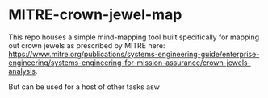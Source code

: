 # MITRE-crown-jewel-map
This repo houses a simple mind-mapping tool built specifically for mapping out crown jewels as prescribed by MITRE here: 
https://www.mitre.org/publications/systems-engineering-guide/enterprise-engineering/systems-engineering-for-mission-assurance/crown-jewels-analysis. 

But can be used for a host of other tasks asw
